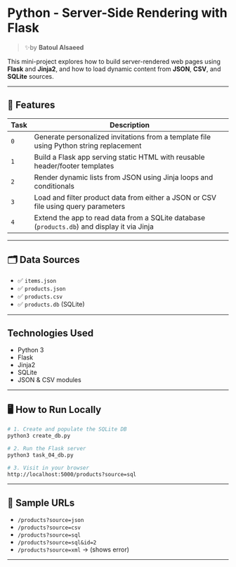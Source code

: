 # Python - Server-Side Rendering with Flask
> ✨by **Batoul Alsaeed**

This mini-project explores how to build server-rendered web pages using **Flask** and **Jinja2**, and how to load dynamic content from **JSON**, **CSV**, and **SQLite** sources.

---

## 🚀 Features

| Task | Description |
|------|-------------|
| `0`  | Generate personalized invitations from a template file using Python string replacement |
| `1`  | Build a Flask app serving static HTML with reusable header/footer templates |
| `2`  | Render dynamic lists from JSON using Jinja loops and conditionals |
| `3`  | Load and filter product data from either a JSON or CSV file using query parameters |
| `4`  | Extend the app to read data from a SQLite database (`products.db`) and display it via Jinja |

---

## 🗂️ Data Sources

- ✅ `items.json`
- ✅ `products.json`
- ✅ `products.csv`
- ✅ `products.db` (SQLite)

---

## Technologies Used

- Python 3
- Flask
- Jinja2
- SQLite
- JSON & CSV modules

---

## 🖥️ How to Run Locally

```bash
# 1. Create and populate the SQLite DB
python3 create_db.py

# 2. Run the Flask server
python3 task_04_db.py

# 3. Visit in your browser
http://localhost:5000/products?source=sql
```

---

## 🧪 Sample URLs

- `/products?source=json`
- `/products?source=csv`
- `/products?source=sql`
- `/products?source=sql&id=2`
- `/products?source=xml` → (shows error)

---
